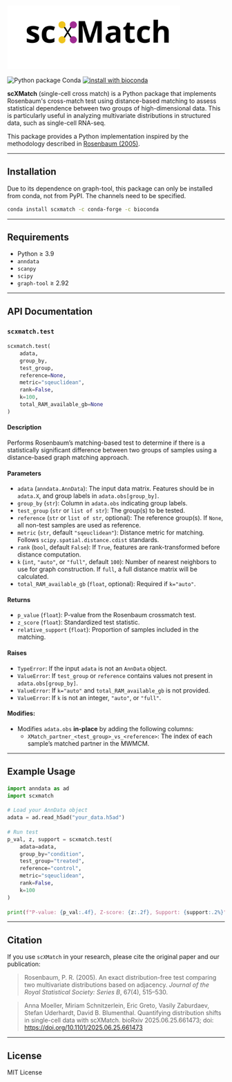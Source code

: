 <img src="./logo.svg" alt="scXMatch" width="400"/>




![Python package Conda](https://github.com/bionetslab/scxmatch/actions/workflows/python-package-conda.yml/badge.svg)
[![install with bioconda](https://img.shields.io/badge/install%20with-bioconda-brightgreen.svg?style=flat)](http://bioconda.github.io/recipes/scxmatch/README.html)




**scXMatch** (single-cell cross match) is a Python package that implements Rosenbaum's cross-match test using distance-based matching to assess statistical dependence between two groups of high-dimensional data. This is particularly useful in analyzing multivariate distributions in structured data, such as single-cell RNA-seq.

This package provides a Python implementation inspired by the methodology described in [Rosenbaum (2005)](https://faculty.wharton.upenn.edu/wp-content/uploads/2012/04/Multivariate-distributions.pdf).

---

## Installation
Due to its dependence on graph-tool, this package can only be installed from conda, not from PyPI. The channels need to be specified.
```bash
conda install scxmatch -c conda-forge -c bioconda
```
---

## Requirements

- Python ≥ 3.9
- `anndata`
- `scanpy`
- `scipy`
- `graph-tool` $\geq$ 2.92

---

## API Documentation

### `scxmatch.test`

```python
scxmatch.test(
    adata,
    group_by,
    test_group,
    reference=None,
    metric="sqeuclidean",
    rank=False,
    k=100,
    total_RAM_available_gb=None
)
```

#### Description

Performs Rosenbaum’s matching-based test to determine if there is a statistically significant difference between two groups of samples using a distance-based graph matching approach.

#### Parameters
- `adata` (`anndata.AnnData`): The input data matrix. Features should be in `adata.X`, and group labels in `adata.obs[group_by]`.
- `group_by` (`str`): Column in `adata.obs` indicating group labels.
- `test_group` (`str` or `list of str`): The group(s) to be tested.
- `reference` (`str` or `list of str`, optional): The reference group(s). If `None`, all non-test samples are used as reference.
- `metric` (`str`, default `"sqeuclidean"`): Distance metric for matching. Follows `scipy.spatial.distance.cdist` standards.
- `rank` (`bool`, default `False`): If `True`, features are rank-transformed before distance computation.
- `k` (`int`, `"auto"`, or `"full"`, default `100`): Number of nearest neighbors to use for graph construction. If `full`, a full distance matrix will be calculated.
- `total_RAM_available_gb` (`float`, optional): Required if `k="auto"`.
  
#### Returns
- `p_value` (`float`): P-value from the Rosenbaum crossmatch test.
- `z_score` (`float`): Standardized test statistic.
- `relative_support` (`float`): Proportion of samples included in the matching.

#### Raises
- `TypeError`: If the input `adata` is not an `AnnData` object.
- `ValueError`: If `test_group` or `reference` contains values not present in `adata.obs[group_by]`.
- `ValueError`: If `k="auto"` and `total_RAM_available_gb` is not provided.
- `ValueError`: If `k` is not an integer, `"auto"`, or `"full"`.

#### Modifies:

- Modifies `adata.obs` **in-place** by adding the following columns:
  - `XMatch_partner_<test_group>_vs_<reference>`: The index of each sample’s matched partner in the MWMCM.
---

## Example Usage

```python
import anndata as ad
import scxmatch

# Load your AnnData object
adata = ad.read_h5ad("your_data.h5ad")

# Run test
p_val, z, support = scxmatch.test(
    adata=adata,
    group_by="condition",
    test_group="treated",
    reference="control",
    metric="sqeuclidean",
    rank=False,
    k=100
)

print(f"P-value: {p_val:.4f}, Z-score: {z:.2f}, Support: {support:.2%}")
```

---

## Citation

If you use `scXMatch` in your research, please cite the original paper and our publication:

> Rosenbaum, P. R. (2005). An exact distribution-free test comparing two multivariate distributions based on adjacency. *Journal of the Royal Statistical Society: Series B*, 67(4), 515–530.


> Anna Moeller, Miriam Schnitzerlein, Eric Greto, Vasily Zaburdaev, Stefan Uderhardt, David B. Blumenthal. Quantifying distribution shifts in single-cell data with scXMatch.
bioRxiv 2025.06.25.661473; doi: https://doi.org/10.1101/2025.06.25.661473

---

## License

MIT License

